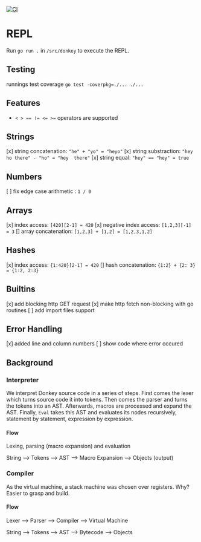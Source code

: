 [![CI](https://github.com/drdreo/donkey-script/actions/workflows/go.yml/badge.svg)](https://github.com/drdreo/donkey-script/actions/workflows/go.yml)

# REPL
Run `go run .` in `/src/donkey` to execute the REPL.

## Testing
runnings test coverage
`go test -coverpkg=./... ./...`


## Features

 - `< > == != <= >=` operators are supported

## Strings

[x] string concatenation:   `"he" + "yo" = "heyo"`
[x] string substraction:    `"hey ho there" - "ho" = "hey  there"`
[x] string equal:           `"hey" == "hey" = true`

## Numbers

[ ] fix edge case arithmetic : `1 / 0`

## Arrays

[x] index access:           `[420][2-1] = 420`
[x] negative index access:  `[1,2,3][-1] = 3`
[] array concatenation:     `[1,2,3] + [1,2] = [1,2,3,1,2]`

## Hashes

[x] index access:           `{1:420}[2-1] = 420`
[] hash concatenation:      `{1:2} + {2: 3} = {1:2, 2:3}`

## Builtins
[x] add blocking http GET request
[x] make http fetch non-blocking with go routines
[ ] add import files support

## Error Handling

[x] added line and column numbers
[ ] show code where error occured


## Background

### Interpreter
We interpret Donkey source code in a series of steps.
First comes the lexer which turns source code it into tokens.
Then comes the parser and turns the tokens into an AST.
Afterwards, macros are processed and expand the AST.
Finally, `Eval` takes this AST and evaluates its nodes recursively, statement by statement, expression by expression.

#### Flow
Lexing, parsing (macro expansion) and evaluation

String --> Tokens --> AST --> Macro Expansion  --> Objects (output)

### Compiler
As the virtual machine, a stack machine was chosen over registers.
Why? Easier to grasp and build.

#### Flow
Lexer --> Parser --> Compiler --> Virtual Machine

String --> Tokens --> AST --> Bytecode --> Objects
